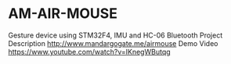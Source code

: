 # AM-AIR-MOUSE
Gesture device using STM32F4, IMU and HC-06 Bluetooth
Project Description
http://www.mandargogate.me/airmouse
Demo Video
https://www.youtube.com/watch?v=IKnegWButqg
